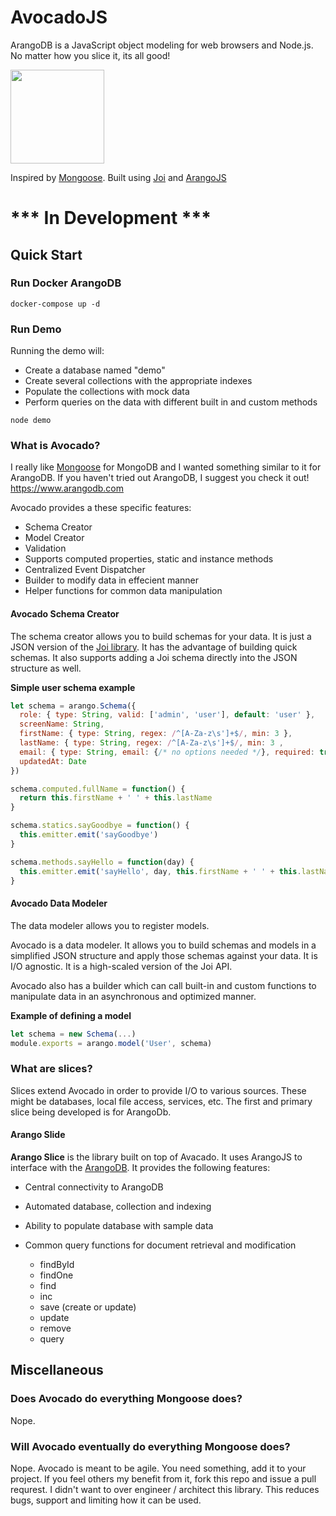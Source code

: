 # AvocadoJS

ArangoDB is a JavaScript object modeling for web browsers and Node.js. No matter how you slice it, its all good!

<img src="https://image.flaticon.com/icons/svg/835/835420.svg" width="150px">

Inspired by [Mongoose](http://mongoosejs.com/). 
Built using [Joi](https://github.com/hapijs/joi) and [ArangoJS](https://github.com/arangodb/arangojs)

# *** In Development ***

## Quick Start

### Run Docker ArangoDB

```
docker-compose up -d
```

### Run Demo

Running the demo will:

- Create a database named "demo"
- Create several collections with the appropriate indexes
- Populate the collections with mock data
- Perform queries on the data with different built in and custom methods

```
node demo
```

### What is Avocado?

I really like [Mongoose](http://mongoosejs.com/) for MongoDB and I wanted something similar to it for ArangoDB. If you haven't tried out ArangoDB, I suggest you check it out! https://www.arangodb.com

Avocado provides a these specific features:

* Schema Creator
* Model Creator
* Validation
* Supports computed properties, static and instance methods
* Centralized Event Dispatcher
* Builder to modify data in effecient manner
* Helper functions for common data manipulation

#### Avocado Schema Creator

The schema creator allows you to build schemas for your data. It is just a JSON version of the [Joi library](https://github.com/hapijs/joi). It has the advantage of building quick schemas. It also supports adding a Joi schema directly into the JSON structure as well.

**Simple user schema example**

```js
let schema = arango.Schema({
  role: { type: String, valid: ['admin', 'user'], default: 'user' },
  screenName: String,
  firstName: { type: String, regex: /^[A-Za-z\s']+$/, min: 3 },
  lastName: { type: String, regex: /^[A-Za-z\s']+$/, min: 3 ,
  email: { type: String, email: {/* no options needed */}, required: true },
  updatedAt: Date
})

schema.computed.fullName = function() {
  return this.firstName + ' ' + this.lastName
}

schema.statics.sayGoodbye = function() {
  this.emitter.emit('sayGoodbye')
}

schema.methods.sayHello = function(day) {
  this.emitter.emit('sayHello', day, this.firstName + ' ' + this.lastName)
}
```
#### Avocado Data Modeler

The data modeler allows you to register models.

Avocado is a data modeler. It allows you to build schemas and models in a simplified JSON structure and apply those schemas against your data. It is I/O agnostic. It is a high-scaled version of the Joi API.

Avocado also has a builder which can call built-in and custom functions to manipulate data in an asynchronous and optimized manner.

**Example of defining a model**

```js
let schema = new Schema(...)
module.exports = arango.model('User', schema)
```

### What are slices?

Slices extend Avocado in order to provide I/O to various sources. These might be databases, local file access, services, etc. The first and primary slice being developed is for ArangoDb.

#### Arango Slide

**Arango Slice** is the library built on top of Avacado. It uses ArangoJS to interface with the [ArangoDB](https://www.arangodb.com/). It provides the following features:

* Central connectivity to ArangoDB
* Automated database, collection and indexing
* Ability to populate database with sample data
* Common query functions for document retrieval and modification
  
  * findById
  * findOne
  * find
  * inc
  * save (create or update)
  * update
  * remove
  * query

## Miscellaneous

### Does Avocado do everything Mongoose does?

Nope.

### Will Avocado eventually do everything Mongoose does?

Nope. Avocado is meant to be agile. You need something, add it to your project. If you feel others my benefit from it, fork this repo and issue a pull requrest. I didn't want to over engineer / architect this library. This reduces bugs, support and limiting how it can be used.


